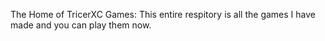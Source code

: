 The Home of TricerXC Games:
This entire respitory is all the games I have made and you can play them now.
